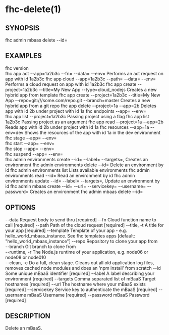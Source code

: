 fhc-delete(1)
=============
## SYNOPSIS

 fhc admin mbaas delete --id=<id>

## EXAMPLES

  fhc version                                                                                                                                           
  fhc app act --app=1a2b3c --fn=<serverside Function> --data=<data to send> --env=<environment>                                                         Performs an act request on app with id 1a2b3c
  fhc app cloud --app=1a2b3c --path=<serverside path from root> --data=<Data to send> --env=<environment>                                               Performs a cloud request on app with id 1a2b3c
  fhc app create --project=1a2b3c --title=My New App --type=cloud_nodejs                                                                                Creates a new hybrid app from template
  fhc app create --project=1a2b3c --title=My New App --repo=git:///some.com/repo.git --branch=master                                                    Creates a new hybrid app from a git repo
  fhc app delete --project=1a --app=2b                                                                                                                  Deletes app with id 2b under project with id 1a
  fhc endpoints --app=<appGuid> --env=<environmentName>                                                                                                 
  fhc app list --project=1a2b3c                                                                                                                         Passing project using a flag
  fhc app list 1a2b3c                                                                                                                                   Passing project as an argument
  fhc app read --project=1a --app=2b                                                                                                                    Reads app with id 2b under project with id 1a
  fhc resources --app=1a --env=dev                                                                                                                      Shows the resources of the app with id 1a in the dev environment
  fhc stage --app=<appGuid> --env=<environmentName>                                                                                                     
  fhc start --app=<appGuid> --env=<environmentName>                                                                                                     
  fhc stop --app=<appGuid> --env=<environmentName>                                                                                                      
  fhc suspend --app=<appGuid> --env=<environmentName>                                                                                                   
  fhc admin environments create --id=<environment id> --label=<label> --targets=<mbaasTargetId1>,<mbaasTargetId2>                                       Creates an environment
  fhc admin environments delete --id=<environment id>                                                                                                   Delete an environment by id
  fhc admin environments list                                                                                                                           Lists available environments
  fhc admin environments read --id=<id>                                                                                                                 Read an environment by id
  fhc admin environments update --id=<environment id> --label=<label> --targets=<mbaasTargetId1>,<mbaasTargetId2>                                       Update an environment by id
  fhc admin mbaas create --id=<mBaaS id> --url=<mBaaS URL> --servicekey=<mBaaS Service Key> --username=<mBaaS User Name> --password=<mBaaS Password>    Creates an environment
  fhc admin mbaas delete --id=<mBaaS id>                                                                                                                


## OPTIONS

  --data         Request body to send thru                                                                                                             [required]
  --fn           Cloud function name to call                                                                                                           [required]
  --path         Path of the cloud request                                                                                                             [required]
  --title, -t    A title for your app                                                                                                                  [required]
  --template     Template of your app - e.g. hello_world_mbaas_instance. See fhc templates apps                                                        [default: "hello_world_mbaas_instance"]
  --repo         Repository to clone your app from                                                                                                   
  --branch       Git branch to clone from                                                                                                            
  --runtime, -r  The Node.js runtime of your application, e.g. node06 or node08 or node010                                                           
  --clean, -c    Do a full, clean stage. Cleans out all old application log files, removes cached node modules and does an 'npm install' from scratch
  --id           Some unique mBaaS identifier                                                                                                          [required]
  --label        A label describing your environment                                                                                                   [required]
  --targets      Comma separated list of mBaaS Target hostnames                                                                                        [required]
  --url          The hostname where your mBaaS exists                                                                                                  [required]
  --servicekey   Service key to authenticate the mBaaS                                                                                                 [required]
  --username     mBaaS Username                                                                                                                        [required]
  --password     mBaaS Password                                                                                                                        [required]

## DESCRIPTION

Delete an mBaaS.

